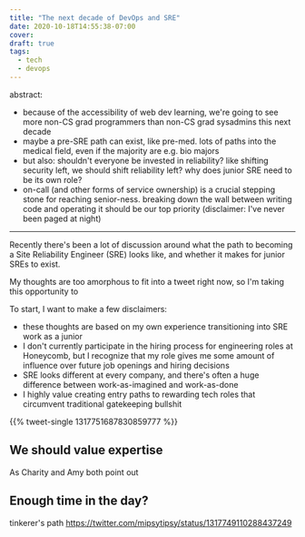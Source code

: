 ```yaml
---
title: "The next decade of DevOps and SRE"
date: 2020-10-18T14:55:38-07:00
cover:
draft: true
tags:
  - tech
  - devops
---
```


abstract:
- because of the accessibility of web dev learning, we're going to see more non-CS grad programmers than non-CS grad sysadmins this next decade
- maybe a pre-SRE path can exist, like pre-med. lots of paths into the medical field, even if the majority are e.g. bio majors
- but also: shouldn't everyone be invested in reliability? like shifting security left, we should shift reliability left? why does junior SRE need to be its own role?
- on-call (and other forms of service ownership) is a crucial stepping stone for reaching senior-ness. breaking down the wall between writing code and operating it should be our top priority (disclaimer: I've never been paged at night)





---

Recently there's been a lot of discussion around what the path to becoming a Site Reliability Engineer (SRE) looks like, and whether it makes for junior SREs to exist.

My thoughts are too amorphous to fit into a tweet right now, so I'm taking this opportunity to 

<!--more-->

To start, I want to make a few disclaimers:

- these thoughts are based on my own experience transitioning into SRE work as a junior
- I don't currently participate in the hiring process for engineering roles at Honeycomb, but I recognize that my role gives me some amount of influence over future job openings and hiring decisions
- SRE looks different at every company, and there's often a huge difference between work-as-imagined and work-as-done
- I highly value creating entry paths to rewarding tech roles that circumvent traditional gatekeeping bullshit

{{% tweet-single 1317751687830859777 %}}

## We should value expertise

As Charity and Amy both point out

## Enough time in the day?


tinkerer's path
https://twitter.com/mipsytipsy/status/1317749110288437249
